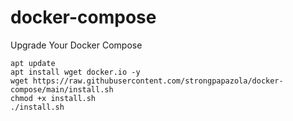 # docker-compose
Upgrade Your Docker Compose

```
apt update
apt install wget docker.io -y
wget https://raw.githubusercontent.com/strongpapazola/docker-compose/main/install.sh
chmod +x install.sh
./install.sh
```
